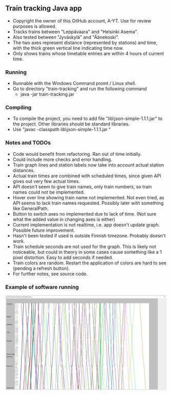 ## Train tracking Java app
* Copyright the owner of this GitHub account, A-YT. Use for review purposes is allowed.
* Tracks trains between "Leppävaara" and "Helsinki Asema".
* Also tested between "Jyväskylä" and "Äänekoski".
* The two axes represent distance (represented by stations) and time, with the thick green vertical line indicating time now.
* Only shows trains whose timetable entries are within 4 hours of current time.

### Running
* Runnable with the Windows Command promt / Linux shell.
* Go to directory "train-tracking" and run the following command 
  - java -jar train-tracking.jar

### Compiling
* To compile the project, you need to add file "lib\json-simple-1.1.1.jar" to the project. Other libraries should be standard libraries.
* Use "javac -classpath lib\json-simple-1.1.1.jar "

### Notes and TODOs
* Code would benefit from refactoring. Ran out of time initially.
* Could include more checks and error handling.
* Train graph lines and station labels now take into account actual station distances.
* Actual train times are combined with scheduled times, since given API gives out very few actual times.
* API doesn't seem to give train names, only train numbers, so train names could not be implemented.
* Hover over line showing train name not implemented. Not even tried, as API seems to lack train names requested. Possibly later with something like GeneralPath.
* Button to switch axes no implemented due to lack of time. (Not sure what the added value in changing axes is either)
* Current implementation is not realtime, i.e. app doesn't update graph. Possible future improvement.
* Hasn't been tested if used is outside Finnish timezone. Probably doesn't work.
* Train schedule seconds are not used for the graph. This is likely not noticeable, but could in theory in some cases cause something like a 1 pixel distortion. Easy to add seconds if needed.
* Train colors are random. Restart the application of colors are hard to see (pending a refresh button).
* For further notes, see source code.


### Example of software running
![Train graph](example.jpg)